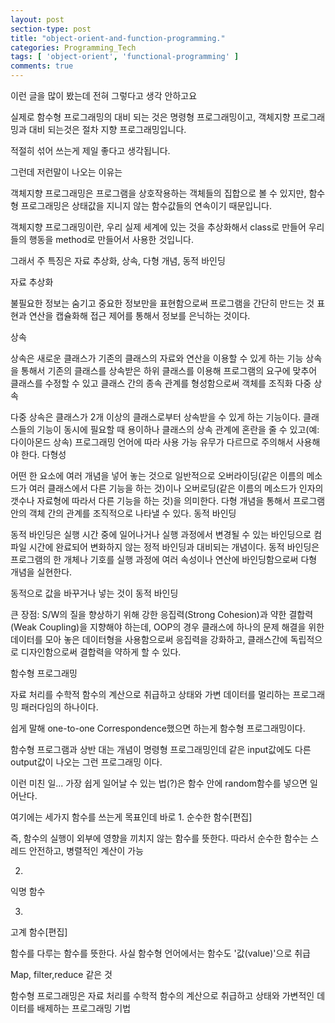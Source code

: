 ```yaml
---
layout: post
section-type: post
title: "object-orient-and-function-programming."
categories: Programming_Tech
tags: [ 'object-orient', 'functional-programming' ]
comments: true
---
```



<p align="center">
</p>

이런 글을 많이 봤는데 전혀 그렇다고 생각 안하고요

실제로 함수형 프로그래밍의 대비 되는 것은 명령형 프로그래밍이고,
객체지향 프로그래밍과 대비 되는것은 절차 지향 프로그래밍입니다.

적절히 섞어 쓰는게 제일 좋다고 생각됩니다.


그런데 저런말이 나오는 이유는

객체지향 프로그래밍은 프로그램을 상호작용하는 객체들의 집합으로 볼 수 있지만, 함수형 프로그래밍은 상태값을 지니지 않는 함수값들의 연속이기 때문입니다.

객체지향 프로그래밍이란,
우리 실제 세계에 있는 것을 추상화해서 class로 만들어 우리들의 행동을 method로 만들어서 사용한 것입니다.

그래서 주 특징은  자료 추상화, 상속, 다형 개념, 동적 바인딩

자료 추상화

불필요한 정보는 숨기고 중요한 정보만을 표현함으로써 프로그램을 간단히 만드는 것
표현과 연산을 캡슐화해 접근 제어를 통해서 정보를 은닉하는 것이다.

상속

상속은 새로운 클래스가 기존의 클래스의 자료와 연산을 이용할 수 있게 하는 기능
상속을 통해서 기존의 클래스를 상속받은 하위 클래스를 이용해 프로그램의 요구에 맞추어 클래스를 수정할 수 있고 클래스 간의 종속 관계를 형성함으로써 객체를 조직화
다중 상속

다중 상속은 클래스가 2개 이상의 클래스로부터 상속받을 수 있게 하는 기능이다. 클래스들의 기능이 동시에 필요할 때 용이하나 클래스의 상속 관계에 혼란을 줄 수 있고(예: 다이아몬드 상속) 프로그래밍 언어에 따라 사용 가능 유무가 다르므로 주의해서 사용해야 한다.
다형성


어떤 한 요소에 여러 개념을 넣어 놓는 것으로 일반적으로 오버라이딩(같은 이름의 메소드가 여러 클래스에서 다른 기능을 하는 것)이나 오버로딩(같은 이름의 메소드가 인자의 갯수나 자료형에 따라서 다른 기능을 하는 것)을 의미한다. 다형 개념을 통해서 프로그램 안의 객체 간의 관계를 조직적으로 나타낼 수 있다.
동적 바인딩

동적 바인딩은 실행 시간 중에 일어나거나 실행 과정에서 변경될 수 있는 바인딩으로 컴파일 시간에 완료되어 변화하지 않는 정적 바인딩과 대비되는 개념이다. 동적 바인딩은 프로그램의 한 개체나 기호를 실행 과정에 여러 속성이나 연산에 바인딩함으로써 다형 개념을 실현한다.

동적으로 값을 바꾸거나 넣는 것이 동적 바인딩


큰 장점:
S/W의 질을 향상하기 위해 강한 응집력(Strong Cohesion)과 약한 결합력(Weak Coupling)을 지향해야 하는데, OOP의 경우 클래스에 하나의 문제 해결을 위한 데이터를 모아 놓은 데이터형을 사용함으로써 응집력을 강화하고, 클래스간에 독립적으로 디자인함으로써 결합력을 약하게 할 수 있다.



함수형 프로그래밍

자료 처리를 수학적 함수의 계산으로 취급하고 상태와 가변 데이터를 멀리하는 프로그래밍 패러다임의 하나이다.




쉽게 말해 one-to-one Correspondence했으면 하는게 함수형 프로그래밍이다.

함수형 프로그램과 상반 대는 개념이 명령형 프로그래밍인데 같은 input값에도 다른 output값이 나오는 그런 프로그래밍 이다.




이런 미친 일...
가장 쉽게 일어날 수 있는 법(?)은 함수 안에 random함수를 넣으면 일어난다.



여기에는 세가지 함수를 쓰는게 목표인데
바로
1.
순수한 함수[편집]

즉, 함수의 실행이 외부에 영향을 끼치지 않는 함수를 뜻한다. 따라서 순수한 함수는 스레드 안전하고, 병렬적인 계산이 가능

2.
익명 함수



3.
고계 함수[편집]

함수를 다루는 함수를 뜻한다. 사실 함수형 언어에서는 함수도 '값(value)'으로 취급


Map, filter,reduce 같은 것


함수형 프로그래밍은 자료 처리를 수학적 함수의 계산으로 취급하고 상태와 가변적인 데이터를 배제하는 프로그래밍 기법
